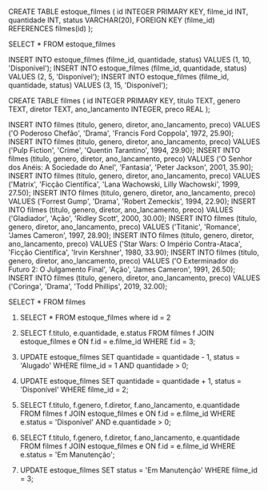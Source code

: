 CREATE TABLE estoque_filmes (
    id INTEGER PRIMARY KEY,
    filme_id INT,
    quantidade INT,
    status VARCHAR(20),
    FOREIGN KEY (filme_id) REFERENCES filmes(id)
);

SELECT * FROM estoque_filmes

INSERT INTO estoque_filmes (filme_id, quantidade, status) VALUES (1, 10, 'Disponível');
INSERT INTO estoque_filmes (filme_id, quantidade, status) VALUES (2, 5, 'Disponível');
INSERT INTO estoque_filmes (filme_id, quantidade, status) VALUES (3, 15, 'Disponível');

CREATE TABLE filmes (
    id INTEGER PRIMARY KEY,
    titulo TEXT,
    genero TEXT,
    diretor TEXT,
    ano_lancamento INTEGER,
    preco REAL
);

INSERT INTO filmes (titulo, genero, diretor, ano_lancamento, preco) VALUES ('O Poderoso Chefão', 'Drama', 'Francis Ford Coppola', 1972, 25.90);
INSERT INTO filmes (titulo, genero, diretor, ano_lancamento, preco) VALUES ('Pulp Fiction', 'Crime', 'Quentin Tarantino', 1994, 29.90);
INSERT INTO filmes (titulo, genero, diretor, ano_lancamento, preco) VALUES ('O Senhor dos Anéis: A Sociedade do Anel', 'Fantasia', 'Peter Jackson', 2001, 35.90);
INSERT INTO filmes (titulo, genero, diretor, ano_lancamento, preco) VALUES ('Matrix', 'Ficção Científica', 'Lana Wachowski, Lilly Wachowski', 1999, 27.50);
INSERT INTO filmes (titulo, genero, diretor, ano_lancamento, preco) VALUES ('Forrest Gump', 'Drama', 'Robert Zemeckis', 1994, 22.90);
INSERT INTO filmes (titulo, genero, diretor, ano_lancamento, preco) VALUES ('Gladiador', 'Ação', 'Ridley Scott', 2000, 30.00);
INSERT INTO filmes (titulo, genero, diretor, ano_lancamento, preco) VALUES ('Titanic', 'Romance', 'James Cameron', 1997, 28.90);
INSERT INTO filmes (titulo, genero, diretor, ano_lancamento, preco) VALUES ('Star Wars: O Império Contra-Ataca', 'Ficção Científica', 'Irvin Kershner', 1980, 33.90);
INSERT INTO filmes (titulo, genero, diretor, ano_lancamento, preco) VALUES ('O Exterminador do Futuro 2: O Julgamento Final', 'Ação', 'James Cameron', 1991, 26.50);
INSERT INTO filmes (titulo, genero, diretor, ano_lancamento, preco) VALUES ('Coringa', 'Drama', 'Todd Phillips', 2019, 32.00);

SELECT * FROM filmes

1. SELECT * FROM estoque_filmes where id = 2

2. SELECT 
    f.titulo, 
    e.quantidade, 
    e.status
FROM 
    filmes f
JOIN 
    estoque_filmes e ON f.id = e.filme_id
WHERE 
    f.id = 3;
    
3. UPDATE estoque_filmes
SET quantidade = quantidade - 1, status = 'Alugado'
WHERE filme_id = 1 AND quantidade > 0;

4. UPDATE estoque_filmes
SET quantidade = quantidade + 1, status = 'Disponível'
WHERE filme_id = 2;

5. SELECT 
    f.titulo, 
    f.genero, 
    f.diretor, 
    f.ano_lancamento, 
    e.quantidade
FROM 
    filmes f
JOIN 
    estoque_filmes e ON f.id = e.filme_id
WHERE 
    e.status = 'Disponível' AND e.quantidade > 0;
    
6. SELECT 
    f.titulo, 
    f.genero, 
    f.diretor, 
    f.ano_lancamento, 
    e.quantidade
FROM 
    filmes f
JOIN 
    estoque_filmes e ON f.id = e.filme_id
WHERE 
    e.status = 'Em Manutenção';
    
7. UPDATE estoque_filmes
SET status = 'Em Manutenção'
WHERE filme_id = 3;
